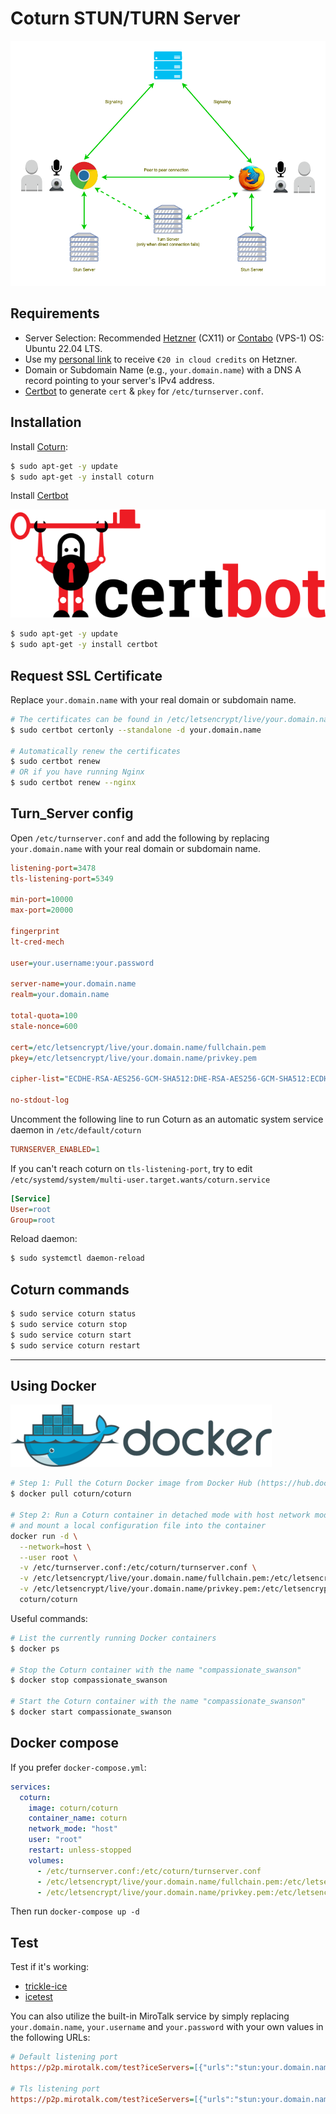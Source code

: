 # Coturn STUN/TURN Server

![stunTurn](../images/stun-turn.png)

## Requirements

- Server Selection: Recommended [Hetzner](https://www.hetzner.com/cloud) (CX11) or [Contabo](https://www.dpbolvw.net/click-101027391-14462707) (VPS-1) OS: Ubuntu 22.04 LTS.
- Use my [personal link](https://hetzner.cloud/?ref=XdRifCzCK3bn) to receive `€⁠20 in cloud credits` on Hetzner.
- Domain or Subdomain Name (e.g., `your.domain.name`) with a DNS A record pointing to your server's IPv4 address.
- [Certbot](https://certbot.eff.org/) to generate `cert` & `pkey` for `/etc/turnserver.conf`.

## Installation

Install [Coturn](https://github.com/coturn/coturn):

```bash
$ sudo apt-get -y update
$ sudo apt-get -y install coturn
```

Install [Certbot](https://certbot.eff.org/)

![certbot](../images/certbot.png)

```bash
$ sudo apt-get -y update
$ sudo apt-get -y install certbot
```

## Request SSL Certificate

Replace `your.domain.name` with your real domain or subdomain name.

```bash
# The certificates can be found in /etc/letsencrypt/live/your.domain.name/
$ sudo certbot certonly --standalone -d your.domain.name

# Automatically renew the certificates
$ sudo certbot renew
# OR if you have running Nginx
$ sudo certbot renew --nginx
```

## Turn_Server config

Open `/etc/turnserver.conf` and add the following by replacing `your.domain.name` with your real domain or subdomain name.

```ini
listening-port=3478
tls-listening-port=5349

min-port=10000
max-port=20000

fingerprint
lt-cred-mech

user=your.username:your.password

server-name=your.domain.name
realm=your.domain.name

total-quota=100
stale-nonce=600

cert=/etc/letsencrypt/live/your.domain.name/fullchain.pem
pkey=/etc/letsencrypt/live/your.domain.name/privkey.pem

cipher-list="ECDHE-RSA-AES256-GCM-SHA512:DHE-RSA-AES256-GCM-SHA512:ECDHE-RSA-AES256-GCM-SHA384:DHE-RSA-AES256-GCM-SHA384:ECDHE-RSA-AES256-SHA384"

no-stdout-log
```

Uncomment the following line to run Coturn as an automatic system service daemon in `/etc/default/coturn`

```ini
TURNSERVER_ENABLED=1
```

If you can't reach coturn on `tls-listening-port`, try to edit `/etc/systemd/system/multi-user.target.wants/coturn.service`

```ini
[Service]
User=root
Group=root
```

Reload daemon:

```bash
$ sudo systemctl daemon-reload
```

## Coturn commands

```bash
$ sudo service coturn status
$ sudo service coturn stop
$ sudo service coturn start
$ sudo service coturn restart
```

---

## Using Docker

![docker](../images/docker.png)

```bash
# Step 1: Pull the Coturn Docker image from Docker Hub (https://hub.docker.com/r/coturn/coturn)
$ docker pull coturn/coturn

# Step 2: Run a Coturn container in detached mode with host network mode
# and mount a local configuration file into the container
docker run -d \
  --network=host \
  --user root \
  -v /etc/turnserver.conf:/etc/coturn/turnserver.conf \
  -v /etc/letsencrypt/live/your.domain.name/fullchain.pem:/etc/letsencrypt/live/your.domain.name/fullchain.pem \
  -v /etc/letsencrypt/live/your.domain.name/privkey.pem:/etc/letsencrypt/live/your.domain.name/privkey.pem \
  coturn/coturn
```

Useful commands:

```bash
# List the currently running Docker containers
$ docker ps

# Stop the Coturn container with the name "compassionate_swanson"
$ docker stop compassionate_swanson

# Start the Coturn container with the name "compassionate_swanson"
$ docker start compassionate_swanson
```

## Docker compose

If you prefer `docker-compose.yml`:

```yml
services:
  coturn:
    image: coturn/coturn
    container_name: coturn
    network_mode: "host"
    user: "root"
    restart: unless-stopped
    volumes:
      - /etc/turnserver.conf:/etc/coturn/turnserver.conf
      - /etc/letsencrypt/live/your.domain.name/fullchain.pem:/etc/letsencrypt/live/your.domain.name/fullchain.pem
      - /etc/letsencrypt/live/your.domain.name/privkey.pem:/etc/letsencrypt/live/your.domain.name/privkey.pem
```

Then run `docker-compose up -d`

## Test

Test if it's working:

- [trickle-ice](https://webrtc.github.io/samples/src/content/peerconnection/trickle-ice/)
- [icetest](https://icetest.info/)

You can also utilize the built-in MiroTalk service by simply replacing `your.domain.name`, `your.username` and `your.password` with your own values in the following URLs:

```ini
# Default listening port
https://p2p.mirotalk.com/test?iceServers=[{"urls":"stun:your.domain.name:3478"},{"urls":"turn:your.domain.name:3478","username":"your.username","credential":"your.password"}]

# Tls listening port
https://p2p.mirotalk.com/test?iceServers=[{"urls":"stun:your.domain.name:5349"},{"urls":"turn:your.domain.name:5349","username":"your.username","credential":"your.password"}]
```
